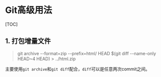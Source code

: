 # Git高级用法

[TOC]

## 1. 打包增量文件

>  git archive --format=zip --prefix=html/ HEAD $(git diff --name-only HEAD~4 HEAD) > ../html.zip

主要使用`git archive`和`git diff`配合，`diff`可以是任意两次commit之间。